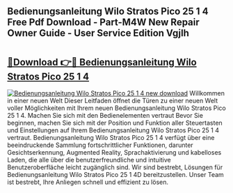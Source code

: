 ## Bedienungsanleitung Wilo Stratos Pico 25 1 4 Free Pdf Download - Part-M4W New Repair Owner Guide - User Service Edition VgjIh

# <h2><a href="http://df34ytz.blite.top/?on=Bedienungsanleitung+Wilo+Stratos+Pico+25+1+4">🔗Download 👉🔴 Bedienungsanleitung Wilo Stratos Pico 25 1 4</a></h2>

[![Bedienungsanleitung Wilo Stratos Pico 25 1 4 new download](https://i.imgur.com/lujVjoI.png)](http://df34ytz.blite.top/?on=Bedienungsanleitung+Wilo+Stratos+Pico+25+1+4)
Willkommen in einer neuen Welt Dieser Leitfaden öffnet die Türen zu einer neuen Welt voller Möglichkeiten mit Ihrem neuen Bedienungsanleitung Wilo Stratos Pico 25 1 4. Machen Sie sich mit den Bedienelementen vertraut Bevor Sie beginnen, machen Sie sich mit der Position und Funktion aller Steuertasten und Einstellungen auf Ihrem Bedienungsanleitung Wilo Stratos Pico 25 1 4 vertraut. Bedienungsanleitung Wilo Stratos Pico 25 1 4 verfügt über eine beeindruckende Sammlung fortschrittlicher Funktionen, darunter Gesichtserkennung, Augmented Reality, Sprachaktivierung und kabelloses Laden, die alle über die benutzerfreundliche und intuitive Benutzeroberfläche leicht zugänglich sind. Wir sind bestrebt, Lösungen für Bedienungsanleitung Wilo Stratos Pico 25 1 4D bereitzustellen. Unser Team ist bestrebt, Ihre Anliegen schnell und effizient zu lösen.
